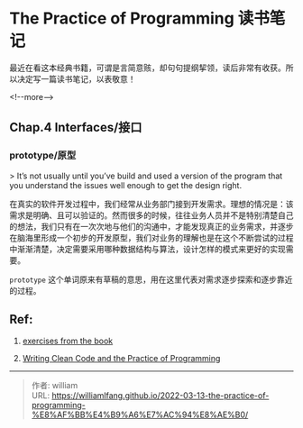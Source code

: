 # The Practice of Programming 读书笔记


最近在看这本经典书籍，可谓是言简意赅，却句句提纲挈领，读后非常有收获。所以决定写一篇读书笔记，以表敬意！

&lt;!--more--&gt;

## Chap.4 Interfaces/接口

### prototype/原型

&gt; It’s not usually until you’ve build and used a version of the program that you understand the issues well enough to get the design right.

在真实的软件开发过程中，我们经常从业务部门接到开发需求。理想的情况是：该需求是明确、且可以验证的。然而很多的时候，往往业务人员并不是特别清楚自己的想法，我们只有在一次次地与他们的沟通中，才能发现真正的业务需求，并逐步在脑海里形成一个初步的开发原型，我们对业务的理解也是在这个不断尝试的过程中渐渐清楚，决定需要采用哪种数据结构与算法，设计怎样的模式来更好的实现需要。

`prototype` 这个单词原来有草稿的意思，用在这里代表对需求逐步探索和逐步靠近的过程。

## Ref:

1. [ exercises from the book](https://github.com/asankov/the-practice-of-programming)

2. [Writing Clean Code and the Practice of Programming](https://betterprogramming.pub/clean-code-and-the-practice-of-programming-for-newcomers-2dfaeb0e31c3)


---

> 作者: william  
> URL: https://williamlfang.github.io/2022-03-13-the-practice-of-programming-%E8%AF%BB%E4%B9%A6%E7%AC%94%E8%AE%B0/  

